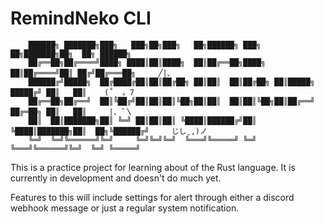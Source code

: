 # RemindNeko CLI
```
    ██████╗ ███████╗███╗   ███╗██╗███╗   ██╗██████╗ ███╗   ██╗███████╗██╗  ██╗ ██████╗
    ██╔══██╗██╔════╝████╗ ████║██║████╗  ██║██╔══██╗████╗  ██║██╔════╝██║ ██╔╝██╔═══██╗     ╱|、
    ██████╔╝█████╗  ██╔████╔██║██║██╔██╗ ██║██║  ██║██╔██╗ ██║█████╗  █████╔╝ ██║   ██║    (˚ˎ 。7
    ██╔══██╗██╔══╝  ██║╚██╔╝██║██║██║╚██╗██║██║  ██║██║╚██╗██║██╔══╝  ██╔═██╗ ██║   ██║     |、˜〵
    ██║  ██║███████╗██║ ╚═╝ ██║██║██║ ╚████║██████╔╝██║ ╚████║███████╗██║  ██╗╚██████╔╝     じしˍ,)ノ
    ╚═╝  ╚═╝╚══════╝╚═╝     ╚═╝╚═╝╚═╝  ╚═══╝╚═════╝ ╚═╝  ╚═══╝╚══════╝╚═╝  ╚═╝ ╚═════╝
```
This is a practice project for learning about of the Rust language. It is currently in development and doesn't do much yet.

Features to this will include settings for alert through either a discord webhook message or just a regular system notification.
